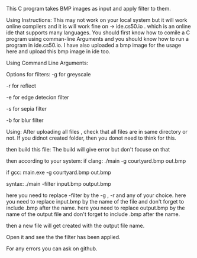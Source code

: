 This C program takes BMP images as input and apply filter to them.

Using Instructions:
This may not work on your local system but it will work online compilers and it is will work fine on -> ide.cs50.io . which is an online ide that supports many languages. You should first know how to comile a C program using comman-line Arguments and you should know how to run a program in ide.cs50.io. I have also uploaded a bmp image for the usage here and upload this bmp image in ide too. 

Using Command Line Arguments:

Options for filters:
-g for greyscale

-r for reflect

-e for edge detecion filter

-s for sepia filter

-b for blur filter

Using:
After uploading all files , check that all files are in same directory or not.
If you didnot created folder, then you donot need to think for this.

then build this file:
The build will give error but don't focuse on that

then according to your system:
if clang:
./main -g courtyard.bmp out.bmp

if gcc:
main.exe -g courtyard.bmp out.bmp

syntax:
./main -filter input.bmp output.bmp

here you need to replace -filter by the -g , -r and any of your choice.
here you need to replace input.bmp by the name of the file and don't forget to include .bmp after the name.
here you need to replace output.bmp by the name of the output file and don't forget to include .bmp after the name.

then a new file will get created with the output file name. 

Open it and see the the filter has been applied.

For any errors you can ask on github.


 
